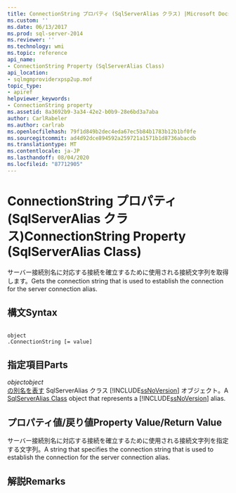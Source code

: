 ```yaml
---
title: ConnectionString プロパティ (SqlServerAlias クラス) |Microsoft Docs
ms.custom: ''
ms.date: 06/13/2017
ms.prod: sql-server-2014
ms.reviewer: ''
ms.technology: wmi
ms.topic: reference
api_name:
- ConnectionString Property (SqlServerAlias Class)
api_location:
- sqlmgmproviderxpsp2up.mof
topic_type:
- apiref
helpviewer_keywords:
- ConnectionString property
ms.assetid: 8a3692b9-3a34-42e2-b0b9-28e6bd3a7aba
author: CarlRabeler
ms.author: carlrab
ms.openlocfilehash: 79f1d849b2dec4eda67ec5b84b1783b12b1bf0fe
ms.sourcegitcommit: ad4d92dce894592a259721a1571b1d8736abacdb
ms.translationtype: MT
ms.contentlocale: ja-JP
ms.lasthandoff: 08/04/2020
ms.locfileid: "87712905"
---
```

# <a name="connectionstring-property-sqlserveralias-class"></a><span data-ttu-id="06a7f-102">ConnectionString プロパティ (SqlServerAlias クラス)</span><span class="sxs-lookup"><span data-stu-id="06a7f-102">ConnectionString Property (SqlServerAlias Class)</span></span>
  <span data-ttu-id="06a7f-103">サーバー接続別名に対応する接続を確立するために使用される接続文字列を取得します。</span><span class="sxs-lookup"><span data-stu-id="06a7f-103">Gets the connection string that is used to establish the connection for the server connection alias.</span></span>  
  
## <a name="syntax"></a><span data-ttu-id="06a7f-104">構文</span><span class="sxs-lookup"><span data-stu-id="06a7f-104">Syntax</span></span>  
  
```  
  
object  
.ConnectionString [= value]  
```  
  
## <a name="parts"></a><span data-ttu-id="06a7f-105">指定項目</span><span class="sxs-lookup"><span data-stu-id="06a7f-105">Parts</span></span>  
 <span data-ttu-id="06a7f-106">*object*</span><span class="sxs-lookup"><span data-stu-id="06a7f-106">*object*</span></span>  
 <span data-ttu-id="06a7f-107">[の別名を表す](sqlserveralias-class.md) SqlServerAlias クラス [!INCLUDE[ssNoVersion](../../../includes/ssnoversion-md.md)] オブジェクト。</span><span class="sxs-lookup"><span data-stu-id="06a7f-107">A [SqlServerAlias Class](sqlserveralias-class.md) object that represents a [!INCLUDE[ssNoVersion](../../../includes/ssnoversion-md.md)] alias.</span></span>  
  
## <a name="property-valuereturn-value"></a><span data-ttu-id="06a7f-108">プロパティ値/戻り値</span><span class="sxs-lookup"><span data-stu-id="06a7f-108">Property Value/Return Value</span></span>  
 <span data-ttu-id="06a7f-109">サーバー接続別名に対応する接続を確立するために使用される接続文字列を指定する文字列。</span><span class="sxs-lookup"><span data-stu-id="06a7f-109">A string that specifies the connection string that is used to establish the connection for the server connection alias.</span></span>  
  
## <a name="remarks"></a><span data-ttu-id="06a7f-110">解説</span><span class="sxs-lookup"><span data-stu-id="06a7f-110">Remarks</span></span>  
  
